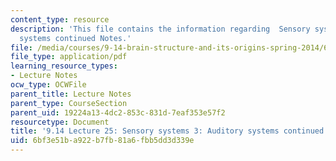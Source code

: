 ```yaml
---
content_type: resource
description: 'This file contains the information regarding  Sensory systems 3: Auditory
  systems continued Notes.'
file: /media/courses/9-14-brain-structure-and-its-origins-spring-2014/6bf3e51ba922b7fb81a6fbb5dd3d339e_MIT9_14S14_Lecture25.pdf
file_type: application/pdf
learning_resource_types:
- Lecture Notes
ocw_type: OCWFile
parent_title: Lecture Notes
parent_type: CourseSection
parent_uid: 19224a13-4dc2-853c-831d-7eaf353e57f2
resourcetype: Document
title: '9.14 Lecture 25: Sensory systems 3: Auditory systems continued Notes.'
uid: 6bf3e51b-a922-b7fb-81a6-fbb5dd3d339e
---
```

